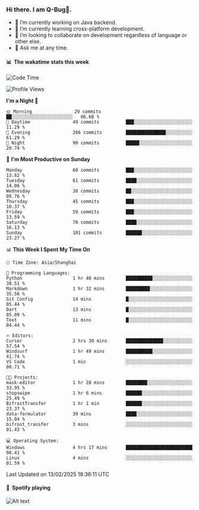 ### Hi there. I am Q-Bug🐞.

- 🔭 I’m currently working on Java backend.
- 🌱 I’m currently learning cross-platform development.
- 👯 I’m looking to collaborate on development regardless of language or other else.
- 💬 Ask me at any time.

#### 📊 &nbsp;**The wakatime stats this week**  
<!--START_SECTION:waka-->
![Code Time](http://img.shields.io/badge/Code%20Time-243%20hrs%2011%20mins-blue)

![Profile Views](http://img.shields.io/badge/Profile%20Views-0-blue)

**I'm a Night 🦉** 

```text
🌞 Morning                29 commits          ██░░░░░░░░░░░░░░░░░░░░░░░   06.68 % 
🌆 Daytime                49 commits          ███░░░░░░░░░░░░░░░░░░░░░░   11.29 % 
🌃 Evening                266 commits         ███████████████░░░░░░░░░░   61.29 % 
🌙 Night                  90 commits          █████░░░░░░░░░░░░░░░░░░░░   20.74 % 
```
📅 **I'm Most Productive on Sunday** 

```text
Monday                   60 commits          ███░░░░░░░░░░░░░░░░░░░░░░   13.82 % 
Tuesday                  61 commits          ████░░░░░░░░░░░░░░░░░░░░░   14.06 % 
Wednesday                38 commits          ██░░░░░░░░░░░░░░░░░░░░░░░   08.76 % 
Thursday                 45 commits          ███░░░░░░░░░░░░░░░░░░░░░░   10.37 % 
Friday                   59 commits          ███░░░░░░░░░░░░░░░░░░░░░░   13.59 % 
Saturday                 70 commits          ████░░░░░░░░░░░░░░░░░░░░░   16.13 % 
Sunday                   101 commits         ██████░░░░░░░░░░░░░░░░░░░   23.27 % 
```


📊 **This Week I Spent My Time On** 

```text
🕑︎ Time Zone: Asia/Shanghai

💬 Programming Languages: 
Python                   1 hr 40 mins        ██████████░░░░░░░░░░░░░░░   38.51 % 
Markdown                 1 hr 32 mins        █████████░░░░░░░░░░░░░░░░   35.56 % 
Git Config               14 mins             █░░░░░░░░░░░░░░░░░░░░░░░░   05.44 % 
Dart                     13 mins             █░░░░░░░░░░░░░░░░░░░░░░░░   05.09 % 
Text                     11 mins             █░░░░░░░░░░░░░░░░░░░░░░░░   04.44 % 

🔥 Editors: 
Cursor                   2 hrs 30 mins       ██████████████░░░░░░░░░░░   57.54 % 
Windsurf                 1 hr 49 mins        ██████████░░░░░░░░░░░░░░░   41.74 % 
VS Code                  1 min               ░░░░░░░░░░░░░░░░░░░░░░░░░   00.71 % 

🐱‍💻 Projects: 
mask-editor              1 hr 28 mins        ████████░░░░░░░░░░░░░░░░░   33.95 % 
stopswipe                1 hr 6 mins         ██████░░░░░░░░░░░░░░░░░░░   25.49 % 
BifrostTransfer          1 hr 1 min          ██████░░░░░░░░░░░░░░░░░░░   23.37 % 
data-formulator          39 mins             ████░░░░░░░░░░░░░░░░░░░░░   15.04 % 
bifrost_transfer         3 mins              ░░░░░░░░░░░░░░░░░░░░░░░░░   01.43 % 

💻 Operating System: 
Windows                  4 hrs 17 mins       █████████████████████████   98.41 % 
Linux                    4 mins              ░░░░░░░░░░░░░░░░░░░░░░░░░   01.59 % 
```


 Last Updated on 13/02/2025 18:36:11 UTC
<!--END_SECTION:waka-->

#### 🎵 &nbsp;**Spotify playing**  
![Alt text](https://spotify-recently-played-readme.vercel.app/api?user=e5y1o4x7kdt9kf2blu4wvmb4s&unique={true|1|on|yes})
